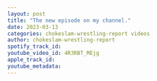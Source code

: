 ```yaml
---
layout: post
title: "The new episode on my channel."
date: 2023-03-13
categories: chokeslam-wrestling-report videos
author: chokeslam-wrestling-report
spotify_track_id: 
youtube_video_id: 4R3RBT_MEjg
apple_track_id: 
youtube_metadata: 
---
```

